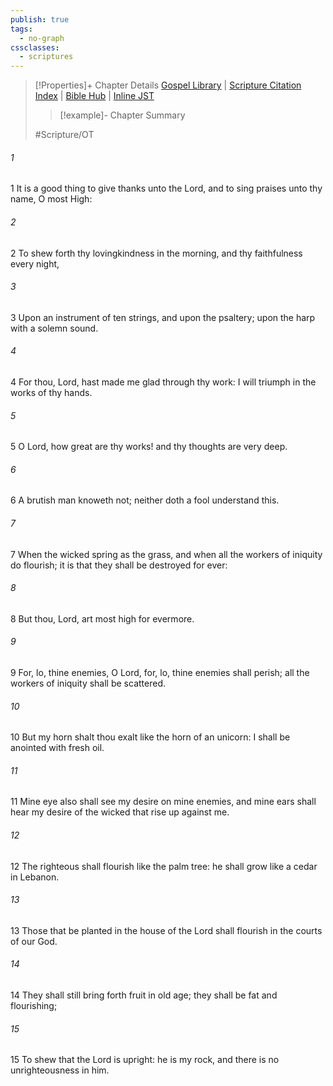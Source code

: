 ```yaml
---
publish: true
tags:
  - no-graph
cssclasses:
  - scriptures
---
```

>[!Properties]+ Chapter Details
>[Gospel Library](https://churchofjesuschrist.org/study/scriptures/ot/ps/92?lang=eng)    |    [Scripture Citation Index](https://scriptures.byu.edu/#0775c::c0775c)    |    [Bible Hub](https://biblehub.com/psalms/92.htm)    |    [Inline JST](https://scripturetoolbox.com/html/ic/Psalms/92.html)
>>[!example]- Chapter Summary
>> 
> 
>
>#Scripture/OT
###### 1
1 It is a good thing to give thanks unto the Lord, and to sing praises unto thy name, O most High:
###### 2
2 To shew forth thy lovingkindness in the morning, and thy faithfulness every night,
###### 3
3 Upon an instrument of ten strings, and upon the psaltery; upon the harp with a solemn sound.
###### 4
4 For thou, Lord, hast made me glad through thy work: I will triumph in the works of thy hands.
###### 5
5 O Lord, how great are thy works! and thy thoughts are very deep.
###### 6
6 A brutish man knoweth not; neither doth a fool understand this.
###### 7
7 When the wicked spring as the grass, and when all the workers of iniquity do flourish; it is that they shall be destroyed for ever:
###### 8
8 But thou, Lord, art most high for evermore.
###### 9
9 For, lo, thine enemies, O Lord, for, lo, thine enemies shall perish; all the workers of iniquity shall be scattered.
###### 10
10 But my horn shalt thou exalt like the horn of an unicorn: I shall be anointed with fresh oil.
###### 11
11 Mine eye also shall see my desire on mine enemies, and mine ears shall hear my desire of the wicked that rise up against me.
###### 12
12 The righteous shall flourish like the palm tree: he shall grow like a cedar in Lebanon.
###### 13
13 Those that be planted in the house of the Lord shall flourish in the courts of our God.
###### 14
14 They shall still bring forth fruit in old age; they shall be fat and flourishing;
###### 15
15 To shew that the Lord is upright: he is my rock, and there is no unrighteousness in him.
